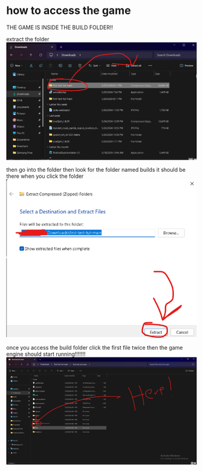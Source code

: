 # how to access the game
THE GAME IS INSIDE THE BUILD FOLDER!!

extract the folder
![img1!](imgs/extract%20fold.png)

then go into the folder then look for the folder named builds it should be there when you click the folder
![img2!](imgs/exctract%20img.png)

once you access the build folder click the first file twice then the game engine should start running!!!!!!!
![img3!](imgs/builds%20fold.png)
